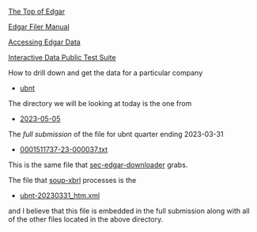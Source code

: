 

[The Top of Edgar](https://www.sec.gov/edgar)

[Edgar Filer Manual](https://www.sec.gov/edgar/filermanual)

[Accessing Edgar Data](https://www.sec.gov/os/accessing-edgar-data)

[Interactive Data Public Test Suite](https://www.sec.gov/structureddata/osdinteractivedatatestsuite)

How to drill down and get the data for a particular company

* [ubnt](https://www.sec.gov/Archives/edgar/data/1511737)

The directory we will be looking at today is the one from

* [2023-05-05](https://www.sec.gov/Archives/edgar/data/1511737/000151173723000037)

The *full submission* of the file for ubnt quarter ending 2023-03-31

* [0001511737-23-000037.txt](https://www.sec.gov/Archives/edgar/data/1511737/000151173723000037/0001511737-23-000037.txt)

This is the same file that [sec-edgar-downloader](https://github.com/stormasm/sec-edgar-downloader) grabs.

The file that [soup-xbrl](https://github.com/stormasm/soup-xbrl) processes is the

* [ubnt-20230331_htm.xml](https://www.sec.gov/Archives/edgar/data/1511737/000151173723000037/ubnt-20230331_htm.xml)

and I believe that this file is embedded in the full submission along with all of the other
files located in the above directory.
